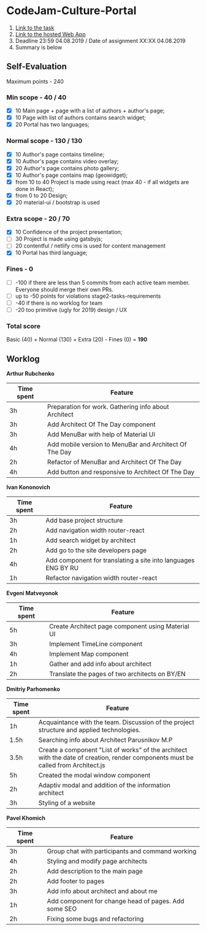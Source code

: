# CodeJam-Culture-Portal

1. [Link to the task](https://github.com/rolling-scopes-school/tasks/blob/2018-Q3/tasks/codejam-culture-portal.md)
2. [Link to the hosted Web App](http://ivankononovich.github.io/codejam-culture-portal)
3. Deadline 23:59 04.08.2019 / Date of assignment XX:XX 04.08.2019
4. Summary is below


## Self-Evaluation

Maximum points - 240

### Min scope - 40 / 40
- [X] 10 Main page + page with a list of authors + author's page;
- [X] 10 Page with list of authors contains search widget;
- [X] 20 Portal has two languages;

### Normal scope - 130 / 130
- [X] 10 Author's page contains timeline;
- [X] 10 Author's page contains video overlay;
- [X] 20 Author's page contains photo gallery;
- [X] 10 Author's page contains map (geowidget);
- [X] from 10 to 40 Project is made using react (max 40 - if all widgets are done in React);
- [X] from 0 to 20 Design;
- [X] 20 material-ui / bootstrap is used

### Extra scope - 20 / 70
- [x] 10 Confidence of the project presentation;
- [ ] 30 Project is made using gatsbyjs;
- [ ] 20 contentful / netlify cms is used for content management
- [X] 10 Portal has third language;

### Fines - 0
- [ ] -100 if there are less than 5 commits from each active team member. Everyone should merge their own PRs.
- [ ] up to -50 points for violations stage2-tasks-requirements
- [ ] -40 if there is no worklog for team
- [ ] -20 too primitive (ugly for 2019) design / UX

### Total score
Basic (40) + Normal (130) + Extra (20) - Fines (0) = **190**


## Worklog

**Arthur Rubchenko**

| Time spent | Feature |
|-------------|-------------|
| 3h | Preparation for work. Gathering info about Architect |
| 3h | Add Architect Of The Day component |
| 3h | Add MenuBar with help of Material UI |
| 4h | Add mobile version to MenuBar and Architect Of The Day |
| 2h | Refactor of MenuBar and Architect Of The Day |
| 4h | Add button and responsive to Architect Of The Day |

**Ivan Kononovich**

| Time spent | Feature |
|-------------|-------------|
| 3h | Add base project structure |
| 2h | Add navigation width router-react  |
| 1h | Add search widget by architect |
| 2h | Add go to the site developers page |
| 4h | Add component for translating a site into languages ENG BY RU |
| 1h | Refactor navigation width router-react |

**Evgeni Matveyonok**

| Time spent | Feature |
|-------------|-------------|
| 5h | Create Architect page component using Material UI |
| 3h | Implement TimeLine component |
| 4h | Implement Map component |
| 1h | Gather and add info about architect |
| 2h | Translate the pages of two architects on BY/EN  |

**Dmitriy Parhomenko**

| Time spent | Feature |
|-------------|-------------|
| 1h | Acquaintance with the team. Discussion of the project structure and applied technologies. |
| 1.5h | Searching info about Architect Parusnikov M.P |
| 3.5h | Create a component "List of works" of the architect with the date of creation, render components must be called from Architect.js |
| 5h | Created the modal window component |
| 2h | Adaptiv modal and addition of the information architect  |
| 3h | Styling of a website  |

**Pavel Khomich**

| Time spent | Feature |
|-------------|-------------|
| 3h | Group chat with participants and command working |
| 4h | Styling and modify page architects |
| 2h | Add description to the main page |
| 2h | Add footer to pages |
| 3h | Add info about architect and about me |
| 1h | Add component for change head of pages. Add some SEO |
| 2h | Fixing some bugs and refactoring |
